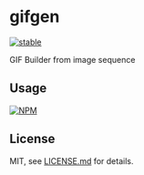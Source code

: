 # gifgen

[![stable](http://badges.github.io/stability-badges/dist/stable.svg)](http://github.com/badges/stability-badges)

GIF Builder from image sequence

## Usage

[![NPM](https://nodei.co/npm/gifgen.png)](https://www.npmjs.com/package/gifgen)

## License

MIT, see [LICENSE.md](http://github.com/vorg/gifgen/blob/master/LICENSE.md) for details.
